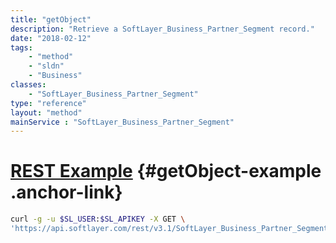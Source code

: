 ```yaml
---
title: "getObject"
description: "Retrieve a SoftLayer_Business_Partner_Segment record."
date: "2018-02-12"
tags:
    - "method"
    - "sldn"
    - "Business"
classes:
    - "SoftLayer_Business_Partner_Segment"
type: "reference"
layout: "method"
mainService : "SoftLayer_Business_Partner_Segment"
---
```


# [REST Example](#getObject-example) <a href="/article/rest/"><i class="fas fa-question"></i></a> {#getObject-example .anchor-link} 
```bash
curl -g -u $SL_USER:$SL_APIKEY -X GET \
'https://api.softlayer.com/rest/v3.1/SoftLayer_Business_Partner_Segment/{SoftLayer_Business_Partner_SegmentID}/getObject'
```

